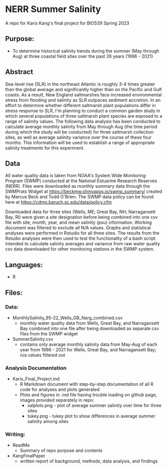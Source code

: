# NERR Summer Salinity

A repo for Karis Kang's final project for BIO539 Spring 2023

## Purpose:

- To determine historical salinity trends during the summer (May through Aug) at three coastal field sites over the past 26 years (1996 - 2021)

## Abstract

Sea-level rise (SLR) in the northeast Atlantic is roughly 3-4 times greater than the global average and significantly higher than on the Pacific and Gulf coasts. As a result, New England saltmarshes face increased environmental stress from flooding and salinity as SLR outpaces sediment accretion. In an effort to determine whether different saltmarsh plant populations differ in stress response to SLR, I'm planning to conduct a common garden study in which several populations of three saltmarsh plant species are exposed to a range of salinity values. The following data analysis has been conducted to calculate average monthly salinity from May through Aug (the time period during which the study will be conducted) for three saltmarsh collection sites, as well as average salinity variance over the course of these four months. This information will be used to establish a range of appropriate salinity treatments for this experiment. 

## Data

All water quality data is taken from NOAA's System Wide Monitoring Program (SWMP) conducted at the National Estuarine Research Reserves (NERR). Files were downloaded as monthly summary data through the SWMPrats Widget at https://beckmw.shinyapps.io/swmp_summary/ created by Marcus Beck and Todd O'Brien. The SWMP data policy can be found here at https://cdmo.baruch.sc.edu/data/policy.cfm 

Downloaded data for three sites (Wells, ME; Great Bay, NH; Narragansett Bay, RI) were given a site designation before being combined into one csv file with site, month, year, and mean salinity (psu) information. Working document was filtered to exclude all N/A values. Graphs and statistical analyses were performed in Rstudio for all three sites. The results from the Rstudio analyses were then used to test the functionality of a bash script intended to calculate salinity averages and variance from raw water quality csv data downloaded for other monitoring stations in the SWMP system. 

## Languages: 
- R

## Files: 

### Data: 
- MonthlySalinity_95-22_Wells_GB_Narg_combined.csv 
  - monthly water quality data from Wells, Great Bay, and Narragansett Bay combined into one file after being downloaded as separate csv files from the SWMP widget 
- SummerSalinity.csv  
  - contains only average monthly salinity data from May-Aug of each year from 1996 - 2021 for Wells, Great Bay, and Narragansett Bay; n/a values filtered out

### Analysis Documentation
- Karis_Final_Project.md  
  - R Markdown document with step-by-step documentation of all R code for analyses and plots generated
  - Plots and figures in .md file having trouble loading on github page, images provided separately in repo: 
    - salplots.png - plot of average summer salinity over time for three sites 
    - tukey.png - tukey plot to show differences in average summer salinity among sites

### Writing: 
- ReadMe 
  - Summary of repo purpose and contents 
- KangFinalPaper 
  - written report of background, methods, data analysis, and findings
